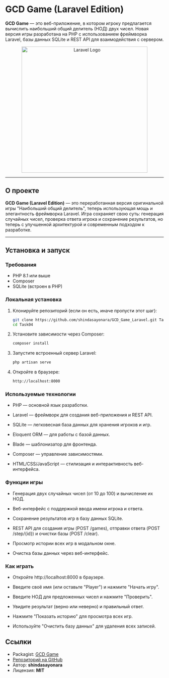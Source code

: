 # GCD Game (Laravel Edition)

**GCD Game** — это веб-приложение, в котором игроку предлагается вычислить наибольший общий делитель (НОД) двух чисел. Новая версия игры разработана на PHP с использованием фреймворка Laravel, базы данных SQLite и REST API для взаимодействия с сервером. 

<p align="center"><a href="https://laravel.com" target="_blank"><img src="https://raw.githubusercontent.com/laravel/art/master/logo-lockup/5%20SVG/2%20CMYK/1%20Full%20Color/laravel-logolockup-cmyk-red.svg" width="400" alt="Laravel Logo"></a></p>

---

## О проекте

**GCD Game (Laravel Edition)** — это переработанная версия оригинальной игры "Наибольший общий делитель", теперь использующая мощь и элегантность фреймворка Laravel. Игра сохраняет свою суть: генерация случайных чисел, проверка ответа игрока и сохранение результатов, но теперь с улучшенной архитектурой и современным подходом к разработке.

---

## Установка и запуск

### Требования
- PHP 8.1 или выше
- Composer
- SQLite (встроен в PHP)

### Локальная установка
1. Клонируйте репозиторий (если он есть, иначе пропусти этот шаг):
   ```bash
   git clone https://github.com/shindasayonara/GCD_Game_Laravel.git Task04
   cd Task04
   ```

2. Установите зависимости через Composer:
    ```bash
    composer install
    ```

3. Запустите встроенный сервер Laravel:
    ```bash
    php artisan serve
    ```

4. Откройте в браузере:
    ```bash
    http://localhost:8000
    ```

### Используемые технологии
- PHP — основной язык разработки.

- Laravel — фреймворк для создания веб-приложения и REST API.

- SQLite — легковесная база данных для хранения игроков и игр.

- Eloquent ORM — для работы с базой данных.

- Blade — шаблонизатор для фронтенда.

- Composer — управление зависимостями.

- HTML/CSS/JavaScript — стилизация и интерактивность веб-интерфейса.


### Функции игры
- Генерация двух случайных чисел (от 10 до 100) и вычисление их НОД.

- Веб-интерфейс с поддержкой ввода имени игрока и ответа.

- Сохранение результатов игр в базу данных SQLite.

- REST API для создания игры (POST /games), отправки ответа (POST /step/{id}) и очистки базы (POST /clear).

- Просмотр истории всех игр в модальном окне.

- Очистка базы данных через веб-интерфейс.

### Как играть
- Откройте http://localhost:8000 в браузере.

- Введите своё имя (или оставьте "Player") и нажмите "Начать игру".

- Введите НОД для предложенных чисел и нажмите "Проверить".

- Увидите результат (верно или неверно) и правильный ответ.

- Нажмите "Показать историю" для просмотра всех игр.

- Используйте "Очистить базу данных" для удаления всех записей.


## Ссылки
- Packagist: [GCD Game](https://packagist.org/packages/shindasayonara/php_puchkin_iyu)
- [Репозиторий на GitHub](https://github.com/shindasayonara/GCD_Game_Laravel)
- Автор: **shindasayonara**
- Лицензия: **MIT**


